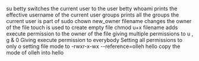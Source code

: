 su betty switches the current user to the user betty
whoami prints the effective username of the current user
groups prints all the groups the current user is part of
sudo chown new_owner filename changes the owner of the file
touch is used to create empty file
chmod u+x filename adds execute permission to the owner of the file
giving multiple permissions to u , g & 0
Giving execute permission to everybody
Setting all permissions to only o
setting file mode to -rwxr-x-wx
--reference=olleh hello copy the mode of olleh into hello
